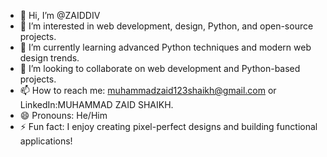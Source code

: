 - 👋 Hi, I’m @ZAIDDIV
- 👀 I’m interested in web development, design, Python, and open-source projects.
- 🌱 I’m currently learning advanced Python techniques and modern web design trends.
- 💞️ I’m looking to collaborate on web development and Python-based projects.
- 📫 How to reach me: muhammadzaid123shaikh@gmail.com or LinkedIn:MUHAMMAD ZAID SHAIKH.
- 😄 Pronouns: He/Him
- ⚡ Fun fact: I enjoy creating pixel-perfect designs and building functional applications!

